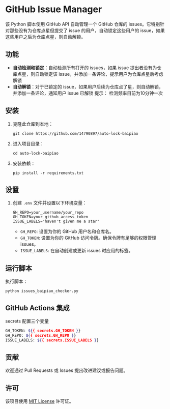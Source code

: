 # GitHub Issue Manager

该 Python 脚本使用 GitHub API 自动管理一个 GitHub 仓库的 issues。它特别针对那些没有为仓库点星但提交了 issue 的用户，自动锁定这些用户的 issue，如果这些用户之后为仓库点星，则自动解锁。

## 功能

- **自动检测和锁定**：自动检测所有打开的 issues，如果 issue 提出者没有为仓库点星，则自动锁定该 issue，并添加一条评论，提示用户为仓库点星后考虑解锁
- **自动解锁**：对于已锁定的 issue，如果用户后续为仓库点了星，则自动解锁，并添加一条评论，通知用户 issue 已解锁
  提示： 检测频率目前为10分钟一次

## 安装

1. 克隆此仓库到本地：

   ```
   git clone https://github.com/14790897/auto-lock-baipiao
   ```

2. 进入项目目录：

   ```
   cd auto-lock-baipiao
   ```

3. 安装依赖：

   ```
   pip install -r requirements.txt
   ```

## 设置

1. 创建 `.env` 文件并设置以下环境变量：

   ```
   GH_REPO=your_username/your_repo
   GH_TOKEN=your_github_access_token
   ISSUE_LABELS="haven't given me a star"
   ```

   - `GH_REPO`: 设置为你的 GitHub 用户名和仓库名。
   - `GH_TOKEN`: 设置为你的 GitHub 访问令牌。确保令牌有足够的权限管理 issues。
   - `ISSUE_LABELS`: 在自动创建或更新 issues 时应用的标签。

## 运行脚本

执行脚本：

```
python issues_baipiao_checker.py
```

## GitHub Actions 集成

secrets 配置三个变量

```sh
GH_TOKEN: ${{ secrets.GH_TOKEN }}
GH_REPO: ${{ secrets.GH_REPO }}
ISSUE_LABELS: ${{ secrets.ISSUE_LABELS }}
```

## 贡献

欢迎通过 Pull Requests 或 Issues 提出改进建议或报告问题。

## 许可

该项目使用 [MIT License](LICENSE) 许可证。
